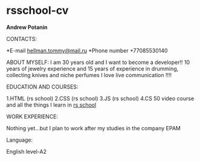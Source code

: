 # rsschool-cv
**Andrew Potanin**

CONTACTS:

*E-mail hellman.tommy@mail.ru
*Phone number +77085530140


ABOUT MYSELF:
I am 30 years old and I want to become a developer!! 10 years of jewelry experience and 15 years of experience in drumming, collecting knives and niche perfumes I love live communication !!!!


EDUCATION AND COURSES:

1.HTML (rs school)
2.CSS (rs school)
3.JS (rs school)
4.CS 50 video course
and all the things I learn in [rs school](https://app.rs.school/)


WORK EXPERIENCE:

Nothing yet...but I plan to work after my studies in the company EPAM



Language:

English level-A2
